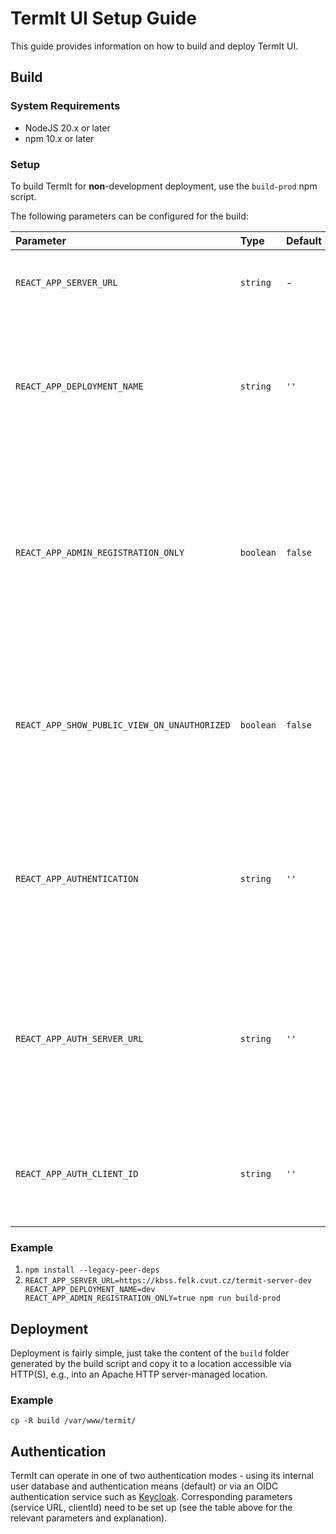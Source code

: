 # TermIt UI Setup Guide

This guide provides information on how to build and deploy TermIt UI.

## Build

### System Requirements

- NodeJS 20.x or later
- npm 10.x or later

### Setup

To build TermIt for **non**-development deployment, use the `build-prod` npm script.

The following parameters can be configured for the build:

| Parameter                                    | Type      | Default | Description                                                                                                                                                                       |
| :------------------------------------------- | :-------- | :------ | :-------------------------------------------------------------------------------------------------------------------------------------------------------------------------------- |
| `REACT_APP_SERVER_URL`                       | `string`  | -       | Specifies the URL where the TermIt backend is running                                                                                                                             |
| `REACT_APP_DEPLOYMENT_NAME`                  | `string`  | `''`    | Is used to disambiguate cookies and items in the local storage in case the client accesses multiple TermIt instances                                                              |
| `REACT_APP_ADMIN_REGISTRATION_ONLY`          | `boolean` | `false` | Configures whether the login page should contain a link to registration or not. If the parameter is true, only administrators can add new users and there is no registration link |
| `REACT_APP_SHOW_PUBLIC_VIEW_ON_UNAUTHORIZED` | `boolean` | `false` | Configures whether the application should show the public view dashboard if the user is not logged in. By default, the login screen is shown.                                     |
| `REACT_APP_AUTHENTICATION`                   | `string`  | `''`    | Authentication means. Use `oidc` to set up an OIDC sevice-based authentication such as Keycloak (must be configured on backend as well).                                          |
| `REACT_APP_AUTH_SERVER_URL`                  | `string`  | `''`    | URL of the OIDC authentication service (including Realm identification, if relevant). Relevant only if OIDC-based authentication is enabled.                                      |
| `REACT_APP_AUTH_CLIENT_ID`                   | `string`  | `''`    | Client identifier of this appliation. Relevant only if OIDC-based authentication is enabled.                                                                                      |

### Example

1. `npm install --legacy-peer-deps`
2. `REACT_APP_SERVER_URL=https://kbss.felk.cvut.cz/termit-server-dev REACT_APP_DEPLOYMENT_NAME=dev REACT_APP_ADMIN_REGISTRATION_ONLY=true npm run build-prod`

## Deployment

Deployment is fairly simple, just take the content of the `build` folder generated by the build script and copy it to a
location accessible via HTTP(S), e.g., into an Apache HTTP server-managed location.

### Example

`cp -R build /var/www/termit/`

## Authentication

TermIt can operate in one of two authentication modes - using its internal user database and authentication means (default)
or via an OIDC authentication service such as [Keycloak](https://www.keycloak.org/). Corresponding parameters (service
URL, clientId) need to be set up (see the table above for the relevant parameters and explanation).

